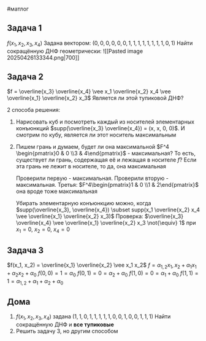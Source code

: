 #матлог 
## Задача 1
$f(x_1, x_2, x_3, x_4)$
Задана вектором:
$(0, 0, 0, 0, 0, 0, 1, 1, 1, 1, 1, 1, 1, 1, 0, 1)$
Найти сокращённую ДНФ геометрически:
![[Pasted image 20250426133344.png|700]]

## Задача 2
$f = \overline{x_3} \overline{x_4} \vee x_1 \overline{x_2} x_4 \vee \overline{x_1} \overline{x_2} x_3$
Является ли этой тупиковой ДНФ?

2 способа решения:
1) Нарисовать куб и посмотреть каждый из носителей элементарных конъюнкций
	$supp(\overline{x_3} \overline{x_4}) = (x, x, 0, 0)$. И смотрим по кубу, является ли этот носитель максимальным
2) Пишем грань и думаем, будет ли она максимальной
	$F^4 \begin{pmatrix}0 & 0 \\3 & 4\end{pmatrix}$ - максимальная?
	То есть, существует ли грань, содержащая её и лежащая в носителе $f$?
	Если эта грань не лежит в носителе, то да, она максимальная
	
	Проверили первую - максимальная.
	Проверили вторую - максимальная.
	Третья: $F^4\begin{pmatrix}1 & 0 \\1 & 2\end{pmatrix}$ она вроде тоже максимальная
	
	Убирать элементарную конъюнкцию можно, когда $supp(\overline{x_3}, \overline{x_4}) \subset supp(x_1 \overline{x_2} x_4 \vee \overline{x_1} \overline{x_2} x_3)$
	Проверка:
	$\overline{x_3} \overline{x_4} \vee \overline{x_1} \overline{x_2} x_3 \not{\equiv} 1$
	при $x_1 = 0, \ x_2 = 0, \ x_4 = 0$

## Задача 3
$f(x_1, x_2) = \overline{x_1} \overline{x_2} \vee x_1 x_2$
$f = \alpha_{1, 2} x_1, x_2 + \alpha_1 x_1 + \alpha_2 x_2 + \alpha_0$
$f(0, 0) = 1 = \alpha_0$
$f(0, 1) = 0 = \alpha_2 + \alpha_0$
$f(1, 0) = 0 = \alpha_1 + \alpha_0$
$f(1, 1) = 1 = \alpha_{1,2} + \alpha_1 + \alpha_2 + \alpha_0$

## Дома
1. $f(x_1, x_2, x_3, x_4)$ задана $(1, 1, 0, 1, 1, 1, 1, 1, 0, 0, 1, 0, 0, 1, 1, 1)$
	Найти сокращённую ДНФ и **все тупиковые**
2. Решить задачу 3, но другим способом